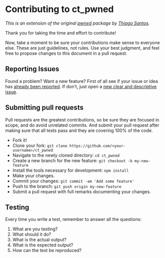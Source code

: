 # Contributing to ct_pwned
_This is an extension of the original [pwned](https://github.com/thiamsantos/pwned) package by [Thiago Santos](https://github.com/thiamsantos)._

Thank you for taking the time and effort to contribute! 

Now, take a moment to be sure your contributions make sense to everyone else.
These are just guidelines, not rules.
Use your best judgment, and feel free to propose changes to this document in a pull request.

## Reporting Issues
Found a problem? Want a new feature? First of all see if your issue or idea has [already been reported](https://github.com/coretheory/ct_pwned/issues).
If don't, just open a [new clear and descriptive issue](https://github.com/coretheory/ct_pwned/issues/new).

## Submitting pull requests
Pull requests are the greatest contributions, so be sure they are focused in scope, and do avoid unrelated commits.
And submit your pull request after making sure that all tests pass and they are covering 100% of the code.

- Fork it!
- Clone your fork: `git clone https://github.com/<your-username>/ct_pwned`
- Navigate to the newly cloned directory: `cd ct_pwned`
- Create a new branch for the new feature: `git checkout -b my-new-feature`
- Install the tools necessary for development: `npm install`
- Make your changes.
- Commit your changes: `git commit -am 'Add some feature'`
- Push to the branch: `git push origin my-new-feature`
- Submit a pull request with full remarks documenting your changes.

## Testing
Every time you write a test, remember to answer all the questions:

1. What are you testing?
2. What should it do?
3. What is the actual output?
4. What is the expected output?
5. How can the test be reproduced?

